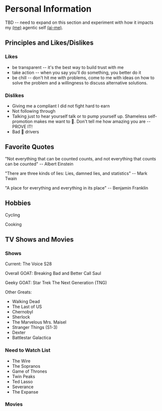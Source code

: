 # Personal Information

TBD -- need to expand on this section and experiment with how it impacts my [(me)](https://github.com/byoung/me) agentic self [(ai-me)](https://github.com/byoung/ai-me). 

## Principles and Likes/Dislikes

### Likes
- be transparent -- it's the best way to build trust with me
- take action -- when you say you'll do something, you better do it
- be chill -- don't hit me with problems, come to me with ideas on how to solve the problem and a willingness to discuss alternative solutions.

### Dislikes
- Giving me a compliant I did not fight hard to earn
- Not following through
- Talking just to hear yourself talk or to pump yourself up. Shameless self-promotion makes me want to 🤮. Don't tell me how amazing you are -- PROVE IT!
- Bad :car: drivers

## Favorite Quotes

"Not everything that can be counted counts, and not everything that counts can be counted"
-- Albert Einstein

"There are three kinds of lies: Lies, damned lies, and statistics" 
-- Mark Twain

"A place for everything and everything in its place" 
-- Benjamin Franklin

## Hobbies

Cycling

Cooking

## TV Shows and Movies

### Shows

Current: The Voice S28

Overall GOAT: Breaking Bad and Better Call Saul

Geeky GOAT: Star Trek The Next Generation (TNG)

Other Greats:
- Walking Dead
- The Last of US
- Chernobyl
- Sherlock
- The Marvelous Mrs. Maisel
- Stranger Things (S1-3)
- Dexter
- Battlestar Galactica

### Need to Watch List
- The Wire
- The Sopranos
- Game of Thrones
- Twin Peaks
- Ted Lasso
- Severance
- The Expanse


### Movies
